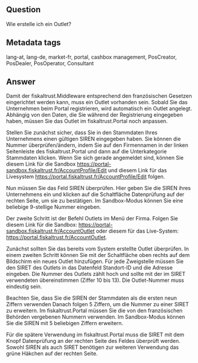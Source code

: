 ## Question
Wie erstelle ich ein Outlet?

## Metadata tags
lang-at, lang-de, market-fr, portal, cashbox management, PosCreator, PosDealer, PosOperator, Consultant

## Answer
Damit der fiskaltrust.Middleware entsprechend den französischen Gesetzen eingerichtet werden kann, muss ein Outlet vorhanden sein. Sobald Sie das Unternehmen beim Portal registrieren, wird automatisch ein Outlet angelegt. Abhängig von den Daten, die Sie während der Registrierung eingegeben haben, müssen Sie das Outlet im fiskaltrust.Portal noch anpassen.

Stellen Sie zunächst sicher, dass Sie in den Stammdaten Ihres Unternehmens einen gültigen SIREN eingegeben haben. Sie können die Nummer überprüfen/ändern, indem Sie auf den Firmennamen in der linken Seitenleiste des fiskaltrust.Portal und dann auf die Unterkategorie Stammdaten klicken. Wenn Sie sich gerade angemeldet sind, können Sie diesem Link für die Sandbox https://portal-sandbox.fiskaltrust.fr/AccountProfile/Edit und diesem Link für das Livesystem https://portal.fiskaltrust.fr/AccountProfile/Edit folgen.

Nun müssen Sie das Feld SIREN überprüfen. Hier geben Sie die SIREN ihres Unternehmens ein und klicken auf die Schaltfläche Datenprüfung auf der rechten Seite, um sie zu bestätigen. Im Sandbox-Modus können Sie eine beliebige 9-stellige Nummer eingeben.

Der zweite Schritt ist der Befehl Outlets im Menü der Firma. Folgen Sie diesem Link für die Sandbox: https://portal-sandbox.fiskaltrust.fr/AccountOutlet oder diesem für das Live-System: https://portal.fiskaltrust.fr/AccountOutlet.

Zunächst sollten Sie das bereits vom System erstellte Outlet überprüfen. In einem zweiten Schritt können Sie mit der Schaltfläche oben rechts auf dem Bildschirm ein neues Outlet hinzufügen. Für jede Zweigstelle müssen Sie den SIRET des Outlets in das Datenfeld Standort-ID und die Adresse eingeben. Die Nummer des Outlets zählt hoch und sollte mit der im SIRET verwendeten übereinstimmen (Ziffer 10 bis 13). Die Outlet-Nummer muss eindeutig sein.

Beachten Sie, dass Sie die SIREN der Stammdaten als die ersten neun Ziffern verwenden Danach folgen 5 Ziffern, um die Nummer zu einer SIRET zu erweitern. Im fiskaltrust.Portal müssen Sie die von den französischen Behörden vergebenen Nummern verwenden. Im Sandbox-Modus können Sie die SIREN mit 5 beliebigen Ziffern erweitern.

Für die spätere Verwendung im fiskaltrust.Portal muss die SIRET mit dem Knopf Datenprüfung an der rechten Seite des Feldes überprüft werden. Sowohl SIREN als auch SIRET benötigen zur weiteren Verwendung das grüne Häkchen auf der rechten Seite.
